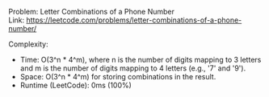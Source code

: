 Problem: Letter Combinations of a Phone Number  
Link: https://leetcode.com/problems/letter-combinations-of-a-phone-number/

Complexity:

- Time: O(3^n \* 4^m), where n is the number of digits mapping to 3 letters and m is the number of digits mapping to 4 letters (e.g., '7' and '9').
- Space: O(3^n \* 4^m) for storing combinations in the result.
- Runtime (LeetCode): 0ms (100%)
